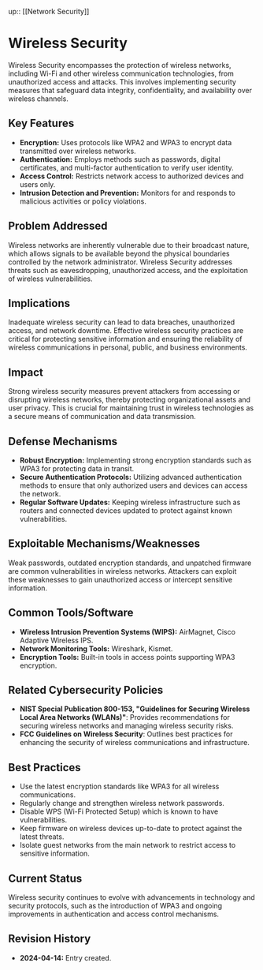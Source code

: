 up:: [[Network Security]]
# Wireless Security

Wireless Security encompasses the protection of wireless networks, including Wi-Fi and other wireless communication technologies, from unauthorized access and attacks. This involves implementing security measures that safeguard data integrity, confidentiality, and availability over wireless channels.

## Key Features

- **Encryption:** Uses protocols like WPA2 and WPA3 to encrypt data transmitted over wireless networks.
- **Authentication:** Employs methods such as passwords, digital certificates, and multi-factor authentication to verify user identity.
- **Access Control:** Restricts network access to authorized devices and users only.
- **Intrusion Detection and Prevention:** Monitors for and responds to malicious activities or policy violations.

## Problem Addressed

Wireless networks are inherently vulnerable due to their broadcast nature, which allows signals to be available beyond the physical boundaries controlled by the network administrator. Wireless Security addresses threats such as eavesdropping, unauthorized access, and the exploitation of wireless vulnerabilities.

## Implications

Inadequate wireless security can lead to data breaches, unauthorized access, and network downtime. Effective wireless security practices are critical for protecting sensitive information and ensuring the reliability of wireless communications in personal, public, and business environments.

## Impact

Strong wireless security measures prevent attackers from accessing or disrupting wireless networks, thereby protecting organizational assets and user privacy. This is crucial for maintaining trust in wireless technologies as a secure means of communication and data transmission.

## Defense Mechanisms

- **Robust Encryption:** Implementing strong encryption standards such as WPA3 for protecting data in transit.
- **Secure Authentication Protocols:** Utilizing advanced authentication methods to ensure that only authorized users and devices can access the network.
- **Regular Software Updates:** Keeping wireless infrastructure such as routers and connected devices updated to protect against known vulnerabilities.

## Exploitable Mechanisms/Weaknesses

Weak passwords, outdated encryption standards, and unpatched firmware are common vulnerabilities in wireless networks. Attackers can exploit these weaknesses to gain unauthorized access or intercept sensitive information.

## Common Tools/Software

- **Wireless Intrusion Prevention Systems (WIPS):** AirMagnet, Cisco Adaptive Wireless IPS.
- **Network Monitoring Tools:** Wireshark, Kismet.
- **Encryption Tools:** Built-in tools in access points supporting WPA3 encryption.

## Related Cybersecurity Policies

- **NIST Special Publication 800-153, "Guidelines for Securing Wireless Local Area Networks (WLANs)"**: Provides recommendations for securing wireless networks and managing wireless security risks.
- **FCC Guidelines on Wireless Security**: Outlines best practices for enhancing the security of wireless communications and infrastructure.

## Best Practices

- Use the latest encryption standards like WPA3 for all wireless communications.
- Regularly change and strengthen wireless network passwords.
- Disable WPS (Wi-Fi Protected Setup) which is known to have vulnerabilities.
- Keep firmware on wireless devices up-to-date to protect against the latest threats.
- Isolate guest networks from the main network to restrict access to sensitive information.

## Current Status

Wireless security continues to evolve with advancements in technology and security protocols, such as the introduction of WPA3 and ongoing improvements in authentication and access control mechanisms.

## Revision History

- **2024-04-14:** Entry created.